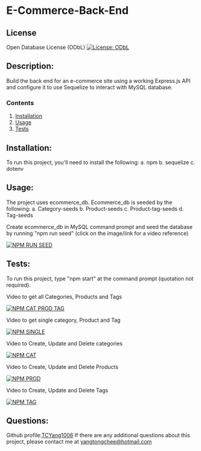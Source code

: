 
  
# E-Commerce-Back-End

## License
Open Database License (ODbL)
[![License: ODbL](https://img.shields.io/badge/License-ODbL-brightgreen.svg)](https://opendatacommons.org/licenses/odbl/)

## Description: 
Build the back end for an e-commerce site using a working Express.js API and configure it to use Sequelize to interact with MySQL database.

### Contents
1.  [Installation](#installation)
2.  [Usage](#usage)
3.  [Tests](#tests)

## Installation:  
To run this project, you'll need to install the following:
a.  npm
b.  sequelize
c.  dotenv

## Usage:
The project uses ecommerce_db.  Ecommerce_db is seeded by the following:
a.  Category-seeds
b.  Product-seeds
c.  Product-tag-seeds
d.  Tag-seeds

Create ecommerce_db in MySQL command prompt and seed the database by running "npm run seed" (click on the image/link for a video reference)

[![NPM RUN SEED](https://pacificequitygroup.net/wp-content/uploads/2017/01/video-player-placeholder-768x356.png)](https://drive.google.com/file/d/1ZgPBzD6tnL5kSkQBCVdCYqyoblsWC3wg/preview)

## Tests:
To run this project, type "npm start" at the command prompt (quotation not required).

Video to get all Categories, Products and Tags

[![NPM CAT PROD TAG](https://pacificequitygroup.net/wp-content/uploads/2017/01/video-player-placeholder-768x356.png)](https://drive.google.com/file/d/1BlFOZMRRo-ZdndUXuTUmdhi-LZS_C-91/preview)

Video to get single category, Product and Tag

[![NPM SINGLE](https://pacificequitygroup.net/wp-content/uploads/2017/01/video-player-placeholder-768x356.png)](https://drive.google.com/file/d/1MjnLUtF-phxnBcnmyX17BHFYi7dwqT55/preview)


Video to Create, Update and Delete categories

[![NPM CAT](https://pacificequitygroup.net/wp-content/uploads/2017/01/video-player-placeholder-768x356.png)](https://drive.google.com/file/d/1uOd66LHU0FEs61z2Heusw98Qzlf0x4Pj/preview)


Video to Create, Update and Delete Products

[![NPM PROD](https://pacificequitygroup.net/wp-content/uploads/2017/01/video-player-placeholder-768x356.png)](https://drive.google.com/file/d/1lU3M-Z850S4H5FHaDCUXLpyNBXKszZt4/preview)


Video to Create, Update and Delete Tags

[![NPM TAG](https://pacificequitygroup.net/wp-content/uploads/2017/01/video-player-placeholder-768x356.png)](https://drive.google.com/file/d/1zEvVoKhdmjDCBp93o7GlEhOQblg2hXwR/preview)


## Questions:
Github profile:[TCYang1006](https://github.com/TCYang1006)
If there are any additional questions about this project, please contact me at [yangtongchee@hotmail.com](yangtongchee@hotmail.com)
